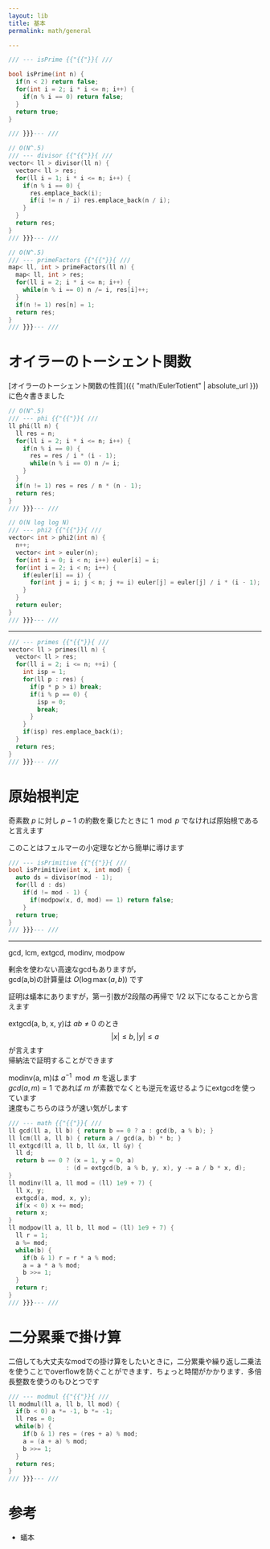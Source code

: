 ```yaml
---
layout: lib
title: 基本
permalink: math/general

---
```




```cpp
/// --- isPrime {{"{{"}}{ ///

bool isPrime(int n) {
  if(n < 2) return false;
  for(int i = 2; i * i <= n; i++) {
    if(n % i == 0) return false;
  }
  return true;
}

/// }}}--- ///
```



```cpp
// O(N^.5)
/// --- divisor {{"{{"}}{ ///
vector< ll > divisor(ll n) {
  vector< ll > res;
  for(ll i = 1; i * i <= n; i++) {
    if(n % i == 0) {
      res.emplace_back(i);
      if(i != n / i) res.emplace_back(n / i);
    }
  }
  return res;
}
/// }}}--- ///
```



```cpp
// O(N^.5)
/// --- primeFactors {{"{{"}}{ ///
map< ll, int > primeFactors(ll n) {
  map< ll, int > res;
  for(ll i = 2; i * i <= n; i++) {
    while(n % i == 0) n /= i, res[i]++;
  }
  if(n != 1) res[n] = 1;
  return res;
}
/// }}}--- ///
```


# オイラーのトーシェント関数

[オイラーのトーシェント関数の性質]({{ "math/EulerTotient" | absolute_url }}) に色々書きました


```cpp
// O(N^.5)
/// --- phi {{"{{"}}{ ///
ll phi(ll n) {
  ll res = n;
  for(ll i = 2; i * i <= n; i++) {
    if(n % i == 0) {
      res = res / i * (i - 1);
      while(n % i == 0) n /= i;
    }
  }
  if(n != 1) res = res / n * (n - 1);
  return res;
}
/// }}}--- ///
```



```cpp
// O(N log log N)
/// --- phi2 {{"{{"}}{ ///
vector< int > phi2(int n) {
  n++;
  vector< int > euler(n);
  for(int i = 0; i < n; i++) euler[i] = i;
  for(int i = 2; i < n; i++) {
    if(euler[i] == i) {
      for(int j = i; j < n; j += i) euler[j] = euler[j] / i * (i - 1);
    }
  }
  return euler;
}
/// }}}--- ///
```


---


```cpp
/// --- primes {{"{{"}}{ ///
vector< ll > primes(ll n) {
  vector< ll > res;
  for(ll i = 2; i <= n; ++i) {
    int isp = 1;
    for(ll p : res) {
      if(p * p > i) break;
      if(i % p == 0) {
        isp = 0;
        break;
      }
    }
    if(isp) res.emplace_back(i);
  }
  return res;
}
/// }}}--- ///
```


# 原始根判定

奇素数 $p$ に対し $p-1$ の約数を乗じたときに $1 \mod p$ でなければ原始根であると言えます

このことはフェルマーの小定理などから簡単に導けます


```cpp
/// --- isPrimitive {{"{{"}}{ ///
bool isPrimitive(int x, int mod) {
  auto ds = divisor(mod - 1);
  for(ll d : ds)
    if(d != mod - 1) {
      if(modpow(x, d, mod) == 1) return false;
    }
  return true;
}
/// }}}--- ///
```


---

gcd, lcm, extgcd, modinv, modpow

剰余を使わない高速なgcdもありますが，  
gcd(a,b)の計算量は $O(\log \max(a, b))$ です

証明は蟻本にありますが，第一引数が2段階の再帰で $1/2$ 以下になることから言えます

extgcd(a, b, x, y)は $ab \not= 0$ のとき $$|x| \leq b, |y| \leq a$$ が言えます  
帰納法で証明することができます

modinv(a, m)は $a^{-1} \mod m$ を返します  
$gcd(a, m) = 1$ であれば $m$ が素数でなくとも逆元を返せるようにextgcdを使っています  
速度もこちらのほうが速い気がします


```cpp
/// --- math {{"{{"}}{ ///
ll gcd(ll a, ll b) { return b == 0 ? a : gcd(b, a % b); }
ll lcm(ll a, ll b) { return a / gcd(a, b) * b; }
ll extgcd(ll a, ll b, ll &x, ll &y) {
  ll d;
  return b == 0 ? (x = 1, y = 0, a)
                : (d = extgcd(b, a % b, y, x), y -= a / b * x, d);
}
ll modinv(ll a, ll mod = (ll) 1e9 + 7) {
  ll x, y;
  extgcd(a, mod, x, y);
  if(x < 0) x += mod;
  return x;
}
ll modpow(ll a, ll b, ll mod = (ll) 1e9 + 7) {
  ll r = 1;
  a %= mod;
  while(b) {
    if(b & 1) r = r * a % mod;
    a = a * a % mod;
    b >>= 1;
  }
  return r;
}
/// }}}--- ///
```


# 二分累乗で掛け算

二倍しても大丈夫なmodでの掛け算をしたいときに，二分累乗や繰り返し二乗法を使うことでoverflowを防ぐことができます．ちょっと時間がかかります．多倍長整数を使うのもひとつです


```cpp
/// --- modmul {{"{{"}}{ ///
ll modmul(ll a, ll b, ll mod) {
  if(b < 0) a *= -1, b *= -1;
  ll res = 0;
  while(b) {
    if(b & 1) res = (res + a) % mod;
    a = (a + a) % mod;
    b >>= 1;
  }
  return res;
}
/// }}}--- ///
```


# 参考

* 蟻本

